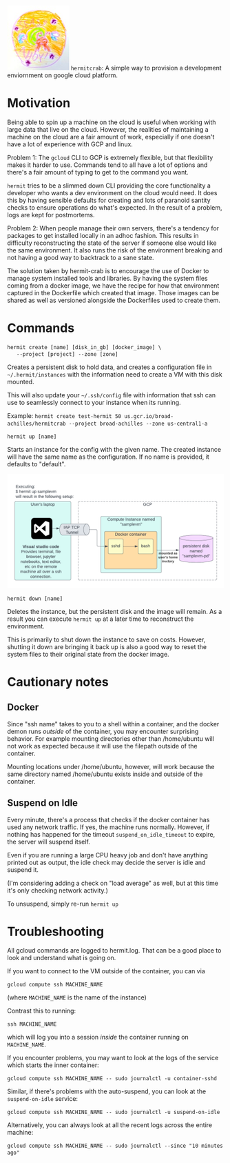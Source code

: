 ![Hermit logo](docs/hermit_small.jpeg)
`hermitcrab`: A simple way to provision a development enviornment on google
cloud platform.

# Motivation

Being able to spin up a machine on the cloud is useful when working with
large data that live on the cloud. However, the realities of maintaining a
machine on the cloud are a fair amount of work, especially if one doesn't
have a lot of experience with GCP and linux.

Problem 1: The `gcloud` CLI to GCP is extremely flexible, but that flexibility makes it
harder to use. Commands tend to all have a lot of options and there's a fair
amount of typing to get to the command you want.

`hermit` tries to be a slimmed down CLI providing the core functionality a
developer who wants a dev environment on the cloud would need.
It does this by having sensible defaults for creating and lots of paranoid
santity checks to ensure operations do what's expected. In the result of a
problem, logs are kept for postmortems.

Problem 2: When people manage their own servers, there's a tendency for
packages to get installed locally in an adhoc fashion. This results in
difficulty reconstructing the state of the server if someone else would like
the same environment. It also runs the risk of the environment breaking and
not having a good way to backtrack to a sane state.

The solution taken by hermit-crab is to encourage the use of Docker to manage system
installed tools and libraries. By having the system files coming from a
docker image, we have the recipe for how that environment captured in the
Dockerfile which created that image. Those images can be shared as well as
versioned alongside the Dockerfiles used to create them.

# Commands

```
hermit create [name] [disk_in_gb] [docker_image] \
   --project [project] --zone [zone]
```

Creates a persistent disk to hold data, and creates a configuration file in
`~/.hermit/instances` with the information need to create a VM with this
disk mounted.

This will also update your `~/.ssh/config` file with information that ssh
can use to seamlessly connect to your instance when its running.

Example: `hermit create test-hermit 50 us.gcr.io/broad-achilles/hermitcrab --project broad-achilles --zone us-central1-a`

```
hermit up [name]
```

Starts an instance for the config with the given name. The created instance
will have the same name as the configuration. If no name is provided, it
defaults to "default".

![Hermit crab provisioned server](docs/hermitcrabarch.png)


```
hermit down [name]
```

Deletes the instance, but the persistent disk and the image will remain. As
a result you can execute `hermit up` at a later time to reconstruct the
environment.

This is primarily to shut down the instance to save on costs. However,
shutting it down are bringing it back up is also a good way to reset the
system files to their original state from the docker image.

# Cautionary notes

## Docker

Since "ssh name" takes to you to a shell within a container, and the docker
demon runs _outside_ of the container, you may encounter surprising
behavior. For example mounting directories other than /home/ubuntu will not
work as expected because it will use the filepath outside of the container.

Mounting locations under /home/ubuntu, however, will work because the 
same directory named /home/ubuntu exists inside and outside of the
container.

## Suspend on Idle

Every minute, there's a process that checks if the docker container has
used any network traffic. If yes, the machine runs normally. However, if
nothing has happened for the timeout `suspend_on_idle_timeout` to expire,
the server will suspend itself.

Even if you are running a large CPU heavy job and don't have
anything printed out as output, the idle check may decide the server is idle
and suspend it.

(I'm considering adding a check on "load average" as well, but at this time
it's only checking network activity.)

To unsuspend, simply re-run `hermit up`

# Troubleshooting

All gcloud commands are logged to hermit.log. That can be a good place to
look and understand what is going on.

If you want to connect to the VM outside of the container, you can via

```
gcloud compute ssh MACHINE_NAME
```

(where `MACHINE_NAME` is the name of the instance) 

Contrast this to running:

```
ssh MACHINE_NAME
```

which will log you into a session _inside_ the container running on
`MACHINE_NAME`.

If you encounter problems, you may want to look at the logs of the service which starts the inner container:

```
gcloud compute ssh MACHINE_NAME -- sudo journalctl -u container-sshd
```

Similar, if there's problems with the auto-suspend, you can look at the `suspend-on-idle` service:

```
gcloud compute ssh MACHINE_NAME -- sudo journalctl -u suspend-on-idle
```

Alternatively, you can always look at all the recent logs across the entire machine:

```
gcloud compute ssh MACHINE_NAME -- sudo journalctl --since "10 minutes ago"
```
